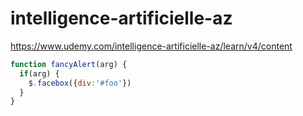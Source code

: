 # intelligence-artificielle-az
https://www.udemy.com/intelligence-artificielle-az/learn/v4/content

```javascript
function fancyAlert(arg) {
  if(arg) {
    $.facebox({div:'#foo'})
  }
}
```
